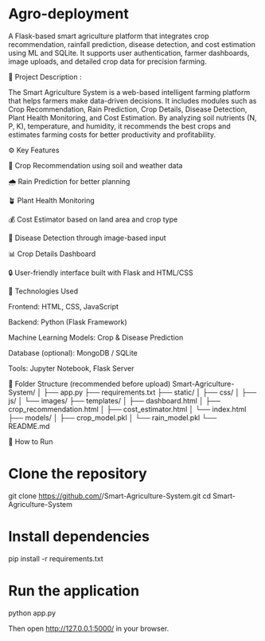 # Agro-deployment
A Flask-based smart agriculture platform that integrates crop recommendation, rainfall prediction, disease detection, and cost estimation using ML and SQLite. It supports user authentication, farmer dashboards, image uploads, and detailed crop data for precision farming.

📝 Project Description :

The Smart Agriculture System is a web-based intelligent farming platform that helps farmers make data-driven decisions.
It includes modules such as Crop Recommendation, Rain Prediction, Crop Details, Disease Detection, Plant Health Monitoring, and Cost Estimation.
By analyzing soil nutrients (N, P, K), temperature, and humidity, it recommends the best crops and estimates farming costs for better productivity and profitability.

⚙️ Key Features

🌾 Crop Recommendation using soil and weather data

🌧️ Rain Prediction for better planning

🪴 Plant Health Monitoring

💰 Cost Estimator based on land area and crop type

🌿 Disease Detection through image-based input

📊 Crop Details Dashboard

🔒 User-friendly interface built with Flask and HTML/CSS

🧰 Technologies Used

Frontend: HTML, CSS, JavaScript

Backend: Python (Flask Framework)

Machine Learning Models: Crop & Disease Prediction

Database (optional): MongoDB / SQLite

Tools: Jupyter Notebook, Flask Server

📁 Folder Structure (recommended before upload)
Smart-Agriculture-System/
│
├── app.py
├── requirements.txt
├── static/
│   ├── css/
│   ├── js/
│   └── images/
├── templates/
│   ├── dashboard.html
│   ├── crop_recommendation.html
│   ├── cost_estimator.html
│   └── index.html
├── models/
│   ├── crop_model.pkl
│   └── rain_model.pkl
└── README.md

🚀 How to Run
# Clone the repository
git clone https://github.com/<your-username>/Smart-Agriculture-System.git
cd Smart-Agriculture-System

# Install dependencies
pip install -r requirements.txt

# Run the application
python app.py


Then open http://127.0.0.1:5000/
 in your browser.
